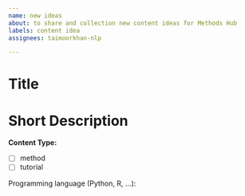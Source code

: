 ```yaml
---
name: new ideas
about: to share and collection new content ideas for Methods Hub
labels: content idea
assignees: taimoorkhan-nlp

---
```


# Title

# Short Description


**Content Type:**
- [ ] method
- [ ] tutorial

Programming language (Python, R, ...):
